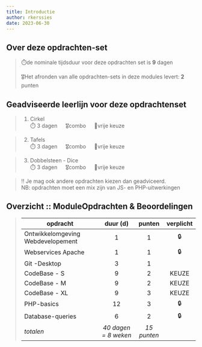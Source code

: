 ```yaml
---
title: Introductie
author: rkerssies
date: 2023-06-30
---
```


## Over deze opdrachten-set
> ⏱️de nominale tijdsduur voor deze opdrachten set is **9** dagen<br>
>
> 🎖️Het afronden van alle opdrachten-sets in deze modules levert: **2** punten<br>

## Geadviseerde leerlijn voor deze opdrachtenset
> 1.  Cirkel<br>
> ⏱️ 3 dagen &emsp; 🎖️combo &emsp; 🪽vrije keuze

> 2. Tafels<br>
> ⏱️ 3 dagen &emsp; 🎖️combo &emsp; 🪽vrije keuze

> 3. Dobbelsteen - Dice<br>
> ⏱️ 3 dagen &emsp; 🎖️combo &emsp; 🪽vrije keuze

> ‼️ Je mag ook andere opdrachten kiezen dan geadviceerd.<br>
>     NB: opdrachten moet een mix zijn van JS- en PHP-uitwerkingen


##  Overzicht :: ModuleOpdrachten & Beoordelingen
> | **opdracht**             |  **duur (d)**  |     **punten** | **verplicht** |
> |--------------------------|:--------------:|:--------------:|:-----------:|
> | Ontwikkelomgeving Webdevelopement              |    1           |        1       |     🔒      |
> | Webservices Apache       |    1           |        1       |     🔒      |
> | Git -Desktop             |    3           |         1      |             |
> | CodeBase - S             |    9           |         2      |     KEUZE   |
> | CodeBase - M             |    9           |         2      |     KEUZE   |
> | CodeBase - XL            |    9           |         3      |     KEUZE   |
> | PHP-basics               |    12          |         3      |      🔒       |
> | Database-queries         |    6           |         2      |       🔒      |
> | *totalen*                |  *40 dagen = 8 weken*  |  *15 punten* |             |
















